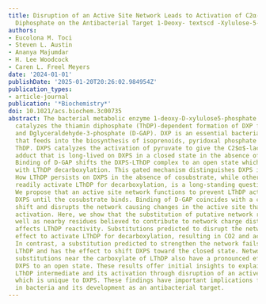 ```yaml
---
title: Disruption of an Active Site Network Leads to Activation of C2α-Lactylthiamin
  Diphosphate on the Antibacterial Target 1-Deoxy- textscd -Xylulose-5-Phosphate Synthase
authors:
- Eucolona M. Toci
- Steven L. Austin
- Ananya Majumdar
- H. Lee Woodcock
- Caren L. Freel Meyers
date: '2024-01-01'
publishDate: '2025-01-20T20:26:02.984954Z'
publication_types:
- article-journal
publication: '*Biochemistry*'
doi: 10.1021/acs.biochem.3c00735
abstract: The bacterial metabolic enzyme 1-deoxy-D-xylulose5-phosphate synthase (DXPS)
  catalyzes the thiamin diphosphate (ThDP)-dependent formation of DXP from pyruvate
  and Dglyceraldehyde-3-phosphate (D-GAP). DXP is an essential bacteriaspecific metabolite
  that feeds into the biosynthesis of isoprenoids, pyridoxal phosphate (PLP), and
  ThDP. DXPS catalyzes the activation of pyruvate to give the C2$α$-lactylThDP (LThDP)
  adduct that is long-lived on DXPS in a closed state in the absence of the cosubstrate.
  Binding of D-GAP shifts the DXPS-LThDP complex to an open state which coincides
  with LThDP decarboxylation. This gated mechanism distinguishes DXPS in ThDP enzymology.
  How LThDP persists on DXPS in the absence of cosubstrate, while other pyruvate decarboxylases
  readily activate LThDP for decarboxylation, is a long-standing question in the field.
  We propose that an active site network functions to prevent LThDP activation on
  DXPS until the cosubstrate binds. Binding of D-GAP coincides with a conformational
  shift and disrupts the network causing changes in the active site that promote LThDP
  activation. Here, we show that the substitution of putative network residues, as
  well as nearby residues believed to contribute to network charge distribution, predictably
  affects LThDP reactivity. Substitutions predicted to disrupt the network have the
  effect to activate LThDP for decarboxylation, resulting in CO2 and acetate production.
  In contrast, a substitution predicted to strengthen the network fails to activate
  LThDP and has the effect to shift DXPS toward the closed state. Network-disrupting
  substitutions near the carboxylate of LThDP also have a pronounced effect to shift
  DXPS to an open state. These results offer initial insights to explain the long-lived
  LThDP intermediate and its activation through disruption of an active site network,
  which is unique to DXPS. These findings have important implications for DXPS function
  in bacteria and its development as an antibacterial target.
---
```

